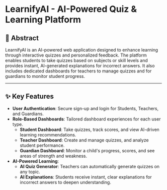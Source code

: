 # LearnifyAI - AI-Powered Quiz & Learning Platform



## 🚀 Abstract

LearnifyAI is an AI-powered web application designed to enhance learning through interactive quizzes and personalized feedback. The platform enables students to take quizzes based on subjects or skill levels and provides instant, AI-generated explanations for incorrect answers. It also includes dedicated dashboards for teachers to manage quizzes and for guardians to monitor student progress.

---

## ✨ Key Features

* **User Authentication**: Secure sign-up and login for Students, Teachers, and Guardians.
* **Role-Based Dashboards**: Tailored dashboard experiences for each user type.
    * **Student Dashboard**: Take quizzes, track scores, and view AI-driven learning recommendations.
    * **Teacher Dashboard**: Create and manage quizzes, and analyze student performance.
    * **Guardian Dashboard**: Monitor a child's progress, scores, and see areas of strength and weakness.
* **AI-Powered Learning**:
    * **AI Quiz Generator**: Teachers can automatically generate quizzes on any topic.
    * **AI Explanations**: Students receive instant, clear explanations for incorrect answers to deepen understanding.



